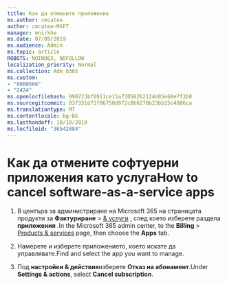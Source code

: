 ```yaml
---
title: Как да отмените приложение
ms.author: cmcatee
author: cmcatee-MSFT
manager: mnirkhe
ms.date: 07/09/2019
ms.audience: Admin
ms.topic: article
ROBOTS: NOINDEX, NOFOLLOW
localization_priority: Normal
ms.collection: Adm_O365
ms.custom:
- "9000566"
- "2424"
ms.openlocfilehash: 990723bf8911ce15a72056262124e85e68e7f3b0
ms.sourcegitcommit: 037331d71f06750d972c0b6278b23bb15c4806ca
ms.translationtype: MT
ms.contentlocale: bg-BG
ms.lasthandoff: 10/18/2019
ms.locfileid: "36542084"
---
```

# <a name="how-to-cancel-software-as-a-service-apps"></a><span data-ttu-id="a5e74-102">Как да отмените софтуерни приложения като услуга</span><span class="sxs-lookup"><span data-stu-id="a5e74-102">How to cancel software-as-a-service apps</span></span> 

1. <span data-ttu-id="a5e74-103">В центъра за администриране на Microsoft 365 на страницата продукти за **Фактуриране** > [& услуги](https://go.microsoft.com/fwlink/p/?linkid=842054) , след което изберете раздела **приложения** .</span><span class="sxs-lookup"><span data-stu-id="a5e74-103">In the Microsoft 365 admin center, to the **Billing** > [Products & services](https://go.microsoft.com/fwlink/p/?linkid=842054) page, then choose the **Apps** tab.</span></span>

2. <span data-ttu-id="a5e74-104">Намерете и изберете приложението, което искате да управлявате.</span><span class="sxs-lookup"><span data-stu-id="a5e74-104">Find and select the app you want to manage.</span></span>

3. <span data-ttu-id="a5e74-105">Под **настройки & действия**изберете **Отказ на абонамент**.</span><span class="sxs-lookup"><span data-stu-id="a5e74-105">Under **Settings & actions**, select **Cancel subscription**.</span></span>